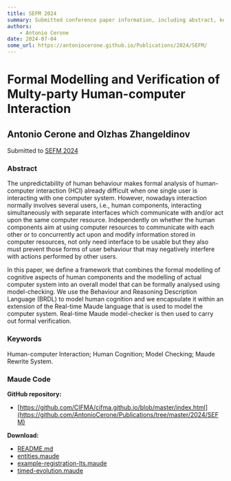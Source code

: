 ```yaml
---
title: SEFM 2024
summary: Submitted conference paper information, including abstract, keywords and links to the code.
authors:
    - Antonio Cerone
date: 2024-07-04
some_url: https://antoniocerone.github.io/Publications/2024/SEFM/
---
```

# Formal Modelling and Verification of Multy-party Human-computer Interaction
## Antonio Cerone and Olzhas Zhangeldinov
Submitted to [SEFM 2024](https://sefm-conference.github.io/2024/)
### Abstract
The unpredictability of human behaviour makes formal analysis of human-computer interaction (HCI)
already difficult when one single user is interacting with one computer system.
However, nowadays interaction normally involves several users, i.e., human components, interacting
simultaneously with separate interfaces which communicate with and/or act upon the same computer resource.
Independently on whether the human components aim at using computer resources to communicate with each
other or to concurrently act upon and modify information stored in  computer resources, not only need
interface to be usable but they also must prevent those forms of user behaviour that may negatively
interfere with actions performed by other users.

In this paper, we define a framework that combines the formal modelling of cognitive aspects of human
components and the modelling of actual computer system into an overall model that can be formally analysed
using model-checking.
We use the Behaviour and Reasoning Description Language (BRDL) to model human cognition and we encapsulate
it within an extension of the Real-time Maude language that is used to model the computer system.
Real-time Maude model-checker is then used to carry out formal verification.
### Keywords
Human-computer Interaction; Human Cognition; Model Checking; Maude Rewrite System.
### Maude Code
**GitHub repository:**
* [https://github.com/CIFMA/cifma.github.io/blob/master/index.html](https://github.com/AntonioCerone/Publications/tree/master/2024/SEFM)

**Download:**
* [README.md](README.md)
* [entities.maude](entities.maude)
* [example-registration-lts.maude](example-registration-lts.maude)
* [timed-evolution.maude](timed-evolution.maude)
